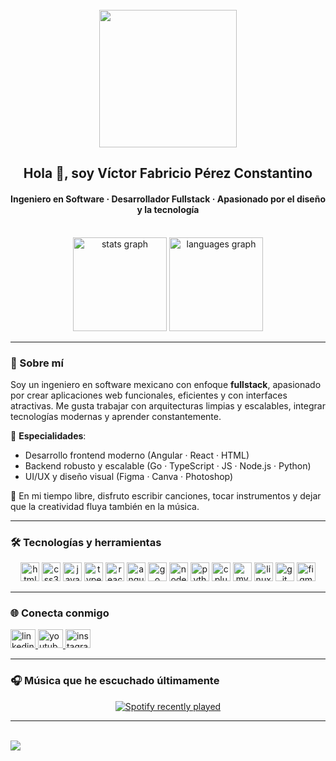 <br clear="both">

<div align="center">
  <img height="220" src="https://avatars.githubusercontent.com/u/147129134?s=400&u=5e731fe108cecb0edd9872ab06edb23813e7fed2&v=4" />
</div>

<h2 align="center">Hola 👋, soy Víctor Fabricio Pérez Constantino</h2>
<h4 align="center">Ingeniero en Software · Desarrollador Fullstack · Apasionado por el diseño y la tecnología</h4>

<br clear="both">

<div align="center">
  <img src="https://github-readme-stats.vercel.app/api?username=FabricioPRZ&show_icons=true&theme=github_dark&locale=es&hide_border=false" height="150" alt="stats graph" />
  <img src="https://github-readme-stats.vercel.app/api/top-langs?username=FabricioPRZ&layout=compact&langs_count=7&theme=github_dark&hide_border=false" height="150" alt="languages graph" />
</div>

---

### 🙋 Sobre mí

Soy un ingeniero en software mexicano con enfoque **fullstack**, apasionado por crear aplicaciones web funcionales, eficientes y con interfaces atractivas. Me gusta trabajar con arquitecturas limpias y escalables, integrar tecnologías modernas y aprender constantemente.

🎯 **Especialidades**:
- Desarrollo frontend moderno (Angular · React · HTML)
- Backend robusto y escalable (Go · TypeScript · JS · Node.js · Python)
- UI/UX y diseño visual (Figma · Canva · Photoshop)

🎵 En mi tiempo libre, disfruto escribir canciones, tocar instrumentos y dejar que la creatividad fluya también en la música.

---

### 🛠️ Tecnologías y herramientas

<div align="center">
  <img src="https://cdn.jsdelivr.net/gh/devicons/devicon/icons/html5/html5-original-wordmark.svg" height="30" alt="html5" />
  <img src="https://cdn.jsdelivr.net/gh/devicons/devicon/icons/css3/css3-original-wordmark.svg" height="30" alt="css3" />
  <img src="https://cdn.jsdelivr.net/gh/devicons/devicon/icons/javascript/javascript-plain.svg" height="30" alt="javascript" />
  <img src="https://cdn.jsdelivr.net/gh/devicons/devicon/icons/typescript/typescript-original.svg" height="30" alt="typescript" />
  <img src="https://cdn.jsdelivr.net/gh/devicons/devicon/icons/react/react-original-wordmark.svg" height="30" alt="react" />
  <img src="https://cdn.jsdelivr.net/gh/devicons/devicon/icons/angularjs/angularjs-original.svg" height="30" alt="angular" />
  <img src="https://cdn.jsdelivr.net/gh/devicons/devicon/icons/go/go-original-wordmark.svg" height="30" alt="go" />
  <img src="https://cdn.jsdelivr.net/gh/devicons/devicon/icons/nodejs/nodejs-original-wordmark.svg" height="30" alt="nodejs" />
  <img src="https://cdn.jsdelivr.net/gh/devicons/devicon/icons/python/python-original-wordmark.svg" height="30" alt="python" />
  <img src="https://cdn.jsdelivr.net/gh/devicons/devicon/icons/cplusplus/cplusplus-original.svg" height="30" alt="cplusplus" />
  <img src="https://cdn.jsdelivr.net/gh/devicons/devicon/icons/mysql/mysql-original-wordmark.svg" height="30" alt="mysql" />
  <img src="https://cdn.jsdelivr.net/gh/devicons/devicon/icons/linux/linux-original.svg" height="30" alt="linux" />
  <img src="https://cdn.jsdelivr.net/gh/devicons/devicon/icons/git/git-original-wordmark.svg" height="30" alt="git" />
  <img src="https://cdn.jsdelivr.net/gh/devicons/devicon/icons/figma/figma-original.svg" height="30" alt="figma" />
</div>

---

### 🌐 Conecta conmigo

<div align="left">
  <a href="https://www.linkedin.com/in/victor-fabricio-perez-constantino-8727512b6/" target="_blank">
    <img src="https://raw.githubusercontent.com/maurodesouza/profile-readme-generator/master/src/assets/icons/social/linkedin/default.svg" width="40" height="30" alt="linkedin" />
  </a>
  <a href="https://www.youtube.com/@fabricioprz" target="_blank">
    <img src="https://raw.githubusercontent.com/maurodesouza/profile-readme-generator/master/src/assets/icons/social/youtube/default.svg" width="40" height="30" alt="youtube" />
  </a>
  <a href="https://www.instagram.com/fabricio_perez23/" target="_blank">
    <img src="https://raw.githubusercontent.com/maurodesouza/profile-readme-generator/master/src/assets/icons/social/instagram/default.svg" width="40" height="30" alt="instagram" />
  </a>
</div>

---

### 🎧 Música que he escuchado últimamente

<div align="center">
  <a href="https://open.spotify.com/user/31k3e5yx5dp2uy36u7yeioxnp6qi">
    <img src="https://spotify-recently-played-readme.vercel.app/api?user=31k3e5yx5dp2uy36u7yeioxnp6qi&count=5&unique=false" alt="Spotify recently played" />
  </a>
</div>

---

<br clear="both">

<img align="left" src="https://visitor-badge.laobi.icu/badge?page_id=FabricioPRZ.FabricioPRZ&left_color=darkorange&right_color=darkorange&left_text=Views" />
